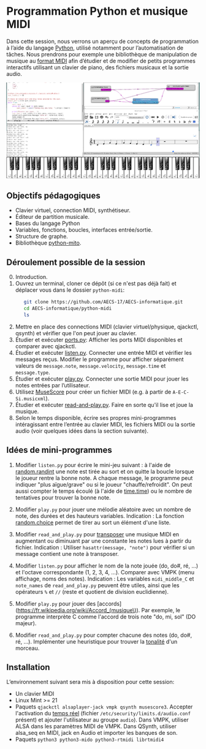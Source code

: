 # Programmation Python et musique MIDI

Dans cette session, nous verrons un aperçu de concepts de programmation à l’aide du langage [Python](https://fr.wikipedia.org/wiki/Python_(langage)), utilisé notamment pour l’automatisation de tâches. Nous prendrons pour exemple une bibliothèque de manipulation de musique au [format MIDI](https://fr.wikipedia.org/wiki/Musical_Instrument_Digital_Interface) afin d’étudier et de modifier de petits programmes interactifs utilisant un clavier de piano, des fichiers musicaux et la sortie audio.

![Capture d’écran](https://raw.githubusercontent.com/AECS-17/AECS-informatique/master/python-midi/capture.png)

## Objectifs pédagogiques

* Clavier virtuel, connection MIDI, synthétiseur.
* Éditeur de partition musicale.
* Bases du langage Python
* Variables, fonctions, boucles, interfaces entrée/sortie.
* Structure de graphe.
* Bibliothèque [python-mito](https://mido.readthedocs.io/en/latest/).

## Déroulement possible de la session

0. Introduction.
1. Ouvrez un terminal, cloner ce dépôt (si ce n'est pas déjà fait) et déplacer vous dans le dossier `python-midi`:
   ```bash
      git clone https://github.com/AECS-17/AECS-informatique.git
      cd AECS-informatique/python-midi
      ls
   ```
2. Mettre en place des connections MIDI (clavier virtuel/physique, qjackctl, qsynth) et vérifier que l'on peut jouer au clavier.
3. Étudier et exécuter [ports.py](https://github.com/AECS-17/AECS-informatique/blob/master/python-midi/ports.py): Afficher les ports MIDI disponibles et comparer avec qjackctl.
4. Étudier et exécuter [listen.py](https://github.com/AECS-17/AECS-informatique/blob/master/python-midi/listen.py). Connecter une entrée MIDI et vérifier les messages reçus. Modifier le programme pour afficher séparément valeurs de `message.note`, `message.velocity`, `message.time` et `message.type`.
5. Étudier et exécuter [play.py](https://github.com/AECS-17/AECS-informatique/blob/master/python-midi/play.py). Connecter une sortie MIDI pour jouer les notes entrées par l’utilisateur.
6. Utilisez [MuseScore](https://fr.wikipedia.org/wiki/MuseScore) pour créer un fichier MIDI (e.g. à partir de `A-E-C-Si.musicxml`).
7. Étudier et exécuter [read-and-play.py](https://github.com/AECS-17/AECS-informatique/blob/master/python-midi/read-and-play.py). Faire en sorte qu'il lise et joue la musique.
8. Selon le temps disponible, écrire ses propres mini-programmes intéragissant entre l’entrée au clavier MIDI, les fichiers MIDI ou la sortie audio (voir quelques idées dans la section suivante).

## Idées de mini-programmes

1. Modifier `listen.py` pour écrire le mini-jeu suivant : à l'aide de [random.randint](https://docs.python.org/fr/3.8/library/random.html#random.randint) une note est tirée au sort et on quitte la boucle lorsque le joueur rentre la bonne note. A chaque message, le programme peut indiquer "plus aïgue/grave" ou si le joueur "chauffe/refroidit". On peut aussi compter le temps écoulé (à l'aide de [time.time](https://docs.python.org/fr/3/library/time.html#time.time)) ou le nombre de tentatives pour trouver la bonne note.

2. Modifier `play.py` pour jouer une mélodie aléatoire avec un nombre de note, des durées et des hauteurs variables. Indication : La fonction [random.choice](https://docs.python.org/fr/3.8/library/random.html#random.choice) permet de tirer au sort un élément d'une liste.

3. Modifier `read_and_play.py` pour [transposer](https://fr.wikipedia.org/wiki/Transposition_%28musique%29) une musique MIDI en augmentant ou diminuant par une constante les notes lues à partir du fichier. Indication : Utiliser `hasattr(message, "note")` pour vérifier si un message contient une note à transposer.

4. Modifier `listen.py` pour afficher le nom de la note jouée (do, do#, ré, ...) et l'octave correspondante (1, 2, 3, 4, ...). Comparer avec VMPK (menu affichage, noms des notes). Indication : Les variables `midi_middle_C` et `note_names` de `read_and_play.py` peuvent être utiles, ainsi que les opérateurs `%` et `//` (reste et quotient de division euclidienne).

5. Modifier `play.py` pour jouer des [accords](https://fr.wikipedia.org/wiki/Accord_(musique\)). Par exemple, le programme interprète C comme l'accord de trois note "do, mi, sol" (DO majeur).

6. Modifier `read_and_play.py` pour compter chacune des notes (do, do#, ré, ...). Implémenter une heuristique pour trouver la [tonalité](https://fr.wikipedia.org/wiki/Tonalit%C3%A9) d'un morceau.

## Installation

L’environnement suivant sera mis à disposition pour cette session:

* Un clavier MIDI
* Linux Mint >= 21
* Paquets `qjackctl alsaplayer-jack vmpk qsynth musescore3`. Accepter l'activation du [temps réel](https://fr.wikipedia.org/wiki/Syst%C3%A8me_d'exploitation_temps_r%C3%A9el) (fichier `/etc/security/limits.d/audio.conf` présent) et ajouter l'utilisateur au groupe `audio`). Dans VMPK, utiliser ALSA dans les paramètres MIDI de VMPK. Dans QSynth, utiliser alsa_seq en MIDI, jack en Audio et importer les banques de son.
* Paquets `python3 python3-mido python3-rtmidi librtmidi4`

